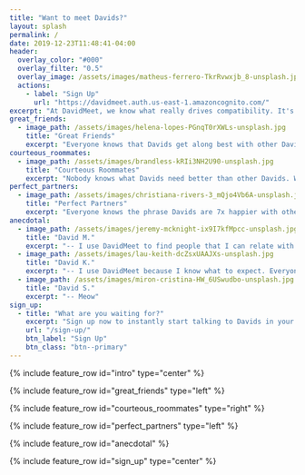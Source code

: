 ```yaml
---
title: "Want to meet Davids?"
layout: splash
permalink: /
date: 2019-12-23T11:48:41-04:00
header:
  overlay_color: "#000"
  overlay_filter: "0.5"
  overlay_image: /assets/images/matheus-ferrero-TkrRvwxjb_8-unsplash.jpg
  actions:
    - label: "Sign Up"
      url: "https://davidmeet.auth.us-east-1.amazoncognito.com/"
excerpt: "At DavidMeet, we know what really drives compatibility. It's sharing what's most important with the other person: having the same first name."
great_friends:
  - image_path: /assets/images/helena-lopes-PGnqT0rXWLs-unsplash.jpg
    title: "Great Friends"
    excerpt: "Everyone knows that Davids get along best with other Davids. As a David you want someone that you can be yourself with."
courteous_roommates:
  - image_path: /assets/images/brandless-kRIi3NH2U90-unsplash.jpg
    title: "Courteous Roommates"
    excerpt: "Nobody knows what Davids need better than other Davids. Whether it's meal prepping together, kitchen hygene, or lights out time, David knows best."
perfect_partners:
  - image_path: /assets/images/christiana-rivers-3_mQjo4Vb6A-unsplash.jpg
    title: "Perfect Partners"
    excerpt: "Everyone knows the phrase Davids are 7x happier with other. That's why DavidMeet is specifically designed to help Davids meet other Davids!"
anecdotal:
  - image_path: /assets/images/jeremy-mcknight-ix9I7kfMpcc-unsplash.jpg
    title: "David M."
    excerpt: "-- I use DavidMeet to find people that I can relate with."
  - image_path: /assets/images/lau-keith-dcZsxUAAJXs-unsplash.jpg
    title: "David K."
    excerpt: "-- I use DavidMeet because I know what to expect. Everyone is named David!"
  - image_path: /assets/images/miron-cristina-HW_6USwudbo-unsplash.jpg
    title: "David S."
    excerpt: "-- Meow"
sign_up:
  - title: "What are you waiting for?"
    excerpt: "Sign up now to instantly start talking to Davids in your area!"
    url: "/sign-up/"
    btn_label: "Sign Up"
    btn_class: "btn--primary"
---
```


{% include feature_row id="intro" type="center" %}

{% include feature_row id="great_friends" type="left" %}

{% include feature_row id="courteous_roommates" type="right" %}

{% include feature_row id="perfect_partners" type="left" %}

{% include feature_row id="anecdotal" %}

{% include feature_row id="sign_up" type="center" %}
